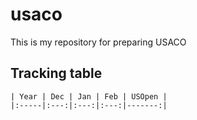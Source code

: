 # usaco

This is my repository for preparing USACO

## Tracking table
```
| Year | Dec | Jan | Feb | USOpen |
|:-----|:---:|:---:|:---:|-------:|
```